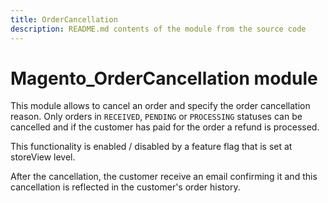 ```yaml
---
title: OrderCancellation
description: README.md contents of the module from the source code
---
```


# Magento_OrderCancellation module

This module allows to cancel an order and specify the order cancellation reason. Only orders in `RECEIVED`, `PENDING` or `PROCESSING` statuses can be cancelled and if the customer has paid for the order a refund is processed.

This functionality is enabled / disabled by a feature flag that is set at storeView level.

After the cancellation, the customer receive an email confirming it and this cancellation is reflected in the customer's order history.
